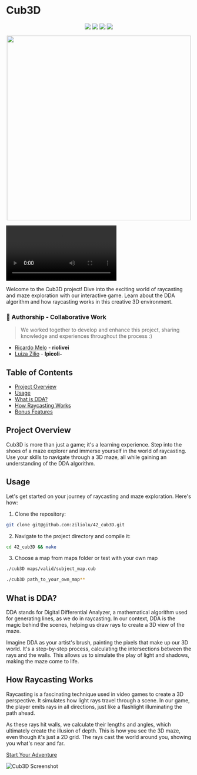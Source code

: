 # Cub3D

<p align="center">
  <img src="https://img.shields.io/github/languages/top/ziliolu/42_cub3D?color=#FFFFFF&style=flat-square" />
  <img src="https://img.shields.io/badge/score-103%20%2F%20100-success?color=#FFFFFF&style=flat-square" />
  <img src="https://img.shields.io/badge/status-finished-success?color=#FFFFFF&style=flat-square" />
  <img src="https://img.shields.io/github/last-commit/ziliolu/42_cub3D?color=#FFFFFF&style=flat-square" />
</p>
<p align="center">
  <img src="https://media.giphy.com/media/v1.Y2lkPTc5MGI3NjExYnZqdWpvMm9rYXZhcjVjaWppODVnOW51YzByNzc1dmxkaWZyMmxuMCZlcD12MV9pbnRlcm5hbF9naWZfYnlfaWQmY3Q9Zw/lFddL2AhlVY9QC2YLI/giphy-downsized-large.gif" width="500" />
</p>
  
![Cub3D Banner](https://github.com/ziliolu/42_cub3D/blob/main/cub3d_gif.mp4)

Welcome to the Cub3D project! Dive into the exciting world of raycasting and maze exploration with our interactive game. Learn about the DDA algorithm and how raycasting works in this creative 3D environment.

### 🤝 Authorship - Collaborative Work
> We worked together to develop and enhance this project, sharing knowledge and experiences throughout the process :)

- [Ricardo Melo](https://github.com/reomelo) - **riolivei**
- [Luiza Zilio](https://github.com/ziliolu) - **lpicoli-**

## Table of Contents
- [Project Overview](#project-overview)
- [Usage](#usage)
- [What is DDA?](#what-is-dda)
- [How Raycasting Works](#how-raycasting-works)
- [Bonus Features](#bonus-features)

## Project Overview
Cub3D is more than just a game; it's a learning experience. Step into the shoes of a maze explorer and immerse yourself in the world of raycasting. Use your skills to navigate through a 3D maze, all while gaining an understanding of the DDA algorithm.

## Usage
Let's get started on your journey of raycasting and maze exploration. Here's how:

1. Clone the repository:
  ```bash
  git clone git@github.com:ziliolu/42_cub3D.git
  ```
2. Navigate to the project directory and compile it:
  ```bash
  cd 42_cub3D && make
  ```
3. Choose a map from maps folder or test with your own map
  ```bash
 ./cub3D maps/valid/subject_map.cub
  ```
  ```bash
  ./cub3D path_to_your_own_map**
  ```

## What is DDA?
DDA stands for Digital Differential Analyzer, a mathematical algorithm used for generating lines, as we do in raycasting. In our context, DDA is the magic behind the scenes, helping us draw rays to create a 3D view of the maze.

Imagine DDA as your artist's brush, painting the pixels that make up our 3D world. It's a step-by-step process, calculating the intersections between the rays and the walls. This allows us to simulate the play of light and shadows, making the maze come to life.

## How Raycasting Works
Raycasting is a fascinating technique used in video games to create a 3D perspective. It simulates how light rays travel through a scene. In our game, the player emits rays in all directions, just like a flashlight illuminating the path ahead.

As these rays hit walls, we calculate their lengths and angles, which ultimately create the illusion of depth. This is how you see the 3D maze, even though it's just a 2D grid. The rays cast the world around you, showing you what's near and far.

[Start Your Adventure](#usage)

![Cub3D Screenshot](cub3d_screenshot.png)
